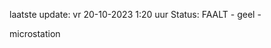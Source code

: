 laatste update: 
vr 20-10-2023  1:20   uur 
Status: FAALT - geel - 
<div class="service R">microstation</div>